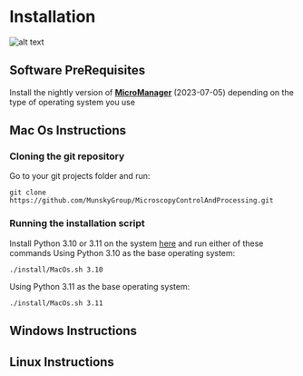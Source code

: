 # Installation

![alt text](https://github.com/michaelpmay/MicroscopyControlAndProcessingMe/blob/main/docs/files/installationBanner.png)
 
> 
## Software PreRequisites

Install the nightly version of [**MicroManager**](https://micro-manager.org/Micro-Manager_Installation_Notes) (2023-07-05)
depending on the type of operating system you use


## Mac Os Instructions
### Cloning the git repository
Go to your git projects folder and run:
```
git clone https://github.com/MunskyGroup/MicroscopyControlAndProcessing.git
```
### Running the installation script
Install Python 3.10 or 3.11 on the system [here](https://www.python.org/downloads/macos/) and run either of these commands
Using Python 3.10 as the base operating system:
```
./install/MacOs.sh 3.10
```
Using Python 3.11 as the base operating system:
```
./install/MacOs.sh 3.11
```

## Windows Instructions



## Linux Instructions


